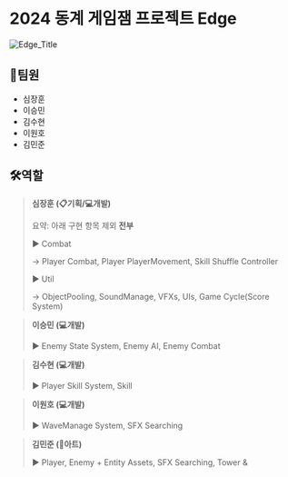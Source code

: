 # 2024 동계 게임잼 프로젝트 Edge
![Edge_Title](https://github.com/user-attachments/assets/6ea62c46-7c2a-4c12-b433-bb0ab807f956)

## 🧀팀원
- 심장훈
- 이승민
- 김수현
- 이원호
- 김민준

## 🛠️역할
> **심장훈 (📋기획/💻개발)**
> 
> 요약: 아래 구현 항목 제외 **전부**
> 
> ▶ Combat
> 
>   -> Player Combat, Player PlayerMovement, Skill Shuffle Controller
>
> ▶ Util
> 
>   -> ObjectPooling, SoundManage, VFXs, UIs, Game Cycle(Score System)
> 

> **이승민 (💻개발)**
>
> ▶ Enemy State System, Enemy AI, Enemy Combat

> **김수현 (💻개발)**
>
> ▶ Player Skill System, Skill

> **이원호 (💻개발)**
>
> ▶ WaveManage System, SFX Searching

> **김민준 (🎨아트)**
>
> ▶ Player, Enemy + Entity Assets, SFX Searching, Tower & 
